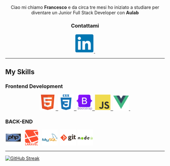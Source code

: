 <!---
bicsurf/bicsurf is a ✨ special ✨ repository because its `README.md` (this file) appears on your GitHub profile.
You can click the Preview link to take a look at your changes.
--->

<!--- ABOUT ME --->
<div align="center">
   <a id="user-content-welcome-to-my-github-im-francesco-a-front-end-dev" class="anchor" aria-hidden="true" href="#welcome-to-my-github-im-francesco-a-front-end-dev">  </a>
   <p>Ciao mi chiamo <strong>Francesco</strong> e da circa tre mesi ho iniziato a studiare per diventare un Junior Full Stack Developer con <strong>Aulab</strong></p>
</div>
<!--- END ABOUT ME --->


<!--- BADGE LINKEDIN --->
<div id="badges" align="center">
   <h3><strong>Contattami</strong></h3>
   <a href="https://www.linkedin.com/in/francesco-conoscenti-99178015b/">
   <img src="https://github.com/devicons/devicon/blob/master/icons/linkedin/linkedin-original.svg" title="likedin" alt="linkedin" width="60" height="60"/>&nbsp;
      </a>
</div>
<!--- END BADGE LINKEDIN --->

<hr>

<!--- LINGUAGGI STUDIATI --->
<!--- FRONTEND --->
<h2>My Skills</h2>
<h3 dir="auto">Frontend Development</h3>
<p align="center" dir="auto">
   <a href="#" rel="nofollow">
      <img src="https://github.com/devicons/devicon/blob/master/icons/html5/html5-original.svg" title="HTML5" alt="HTML" width="50" height="50"/>&nbsp;
   </a>
   <a href="#" rel="nofollow">
      <img src="https://github.com/devicons/devicon/blob/master/icons/css3/css3-plain-wordmark.svg"  title="CSS3" alt="CSS" width="50" height="50"/>&nbsp;
   </a>
   <a href="#" rel="nofollow">
      <img src="https://github.com/devicons/devicon/blob/master/icons/bootstrap/bootstrap-original-wordmark.svg"  title="BOOTSTRAP" alt="BOOTSTRAP" width="50" height="50"/>&nbsp;
   </a>
   <a href="#" rel="nofollow">
      <img src="https://github.com/devicons/devicon/blob/master/icons/javascript/javascript-original.svg" title="JavaScript" alt="JavaScript" width="50" height="50"/>&nbsp;
   </a>
   <a href="#" rel="nofollow">
      <img src="https://github.com/devicons/devicon/blob/master/icons/vuejs/vuejs-original.svg" title="VUEJS" alt="VUEJS" width="50" height="50"/>&nbsp;
   </a>
</p>
<!--- END FRONTEND --->

<!--- BACKEND --->
  <h3><strong>BACK-END</strong></h3>
</div>
<div>
  <img src="https://github.com/devicons/devicon/blob/master/icons/php/php-original.svg" title="PHP"  alt="PHP" width="50" height="50"/>&nbsp;
  <img src="https://github.com/devicons/devicon/blob/master/icons/laravel/laravel-plain-wordmark.svg" title="LARAVEL"  alt="LARAVEL" width="50" height="50"/>&nbsp;
  <img src="https://github.com/devicons/devicon/blob/master/icons/mysql/mysql-original-wordmark.svg" title="MySQL"  alt="MySQL" width="50" height="50"/>&nbsp;
  <img src="https://github.com/devicons/devicon/blob/master/icons/git/git-original-wordmark.svg" title="Git" **alt="Git" width="50" height="50"/>
  <img src="https://github.com/devicons/devicon/blob/master/icons/nodejs/nodejs-original-wordmark.svg" title="NodeJS" alt="NodeJS" width="50" height="50"/>&nbsp;
</div>
<!--- END LINGUAGGI STUDIATI --->

<hr>

<!--- STATISTICHE GITHUB --->
[![GitHub Streak](https://github-readme-stats.vercel.app/api/top-langs?username=bicsurf&langs_count=10&show_icons=true&locale=en&layout=compact&theme=algolia)](https://git.io/streak-stats)
<!--- END STATISTICHE GITHUB --->
